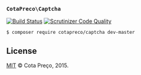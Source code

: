 ### `CotaPreco\Captcha`

[![Build Status](https://travis-ci.org/CotaPreco/Captcha.svg?branch=master)](https://travis-ci.org/CotaPreco/Captcha)
[![Scrutinizer Code Quality](https://scrutinizer-ci.com/g/CotaPreco/Captcha/badges/quality-score.png?b=master)](https://scrutinizer-ci.com/g/CotaPreco/Captcha/?branch=master)

```
$ composer require cotapreco/captcha dev-master
```

## License
[MIT](https://raw.githubusercontent.com/CotaPreco/Captcha/master/LICENSE) © Cota Preço, 2015.
